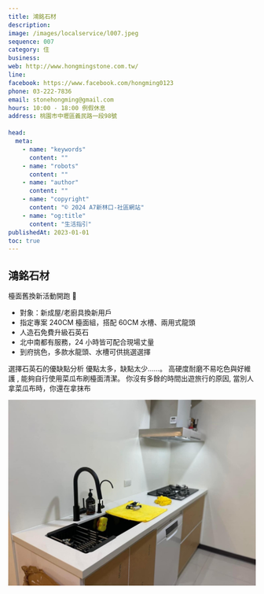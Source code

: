 ```yaml
---
title: 鴻銘石材
description:
image: /images/localservice/l007.jpeg
sequence: 007
category: 住
business:
web: http://www.hongmingstone.com.tw/
line:
facebook: https://www.facebook.com/hongming0123
phone: 03-222-7836
email: stonehongming@gmail.com
hours: 10:00 - 18:00 例假休息
address: 桃園市中壢區義民路一段98號

head:
  meta:
    - name: "keywords"
      content: ""
    - name: "robots"
      content: ""
    - name: "author"
      content: ""
    - name: "copyright"
      content: "© 2024 A7新林口-社區網站"
    - name: "og:title"
      content: "生活指引"
publishedAt: 2023-01-01
toc: true
---
```


## 鴻銘石材

檯面舊換新活動開跑 🎉

- 對象：新成屋/老廚具換新用戶
- 指定專案 240CM 檯面組，搭配 60CM 水槽、兩用式龍頭
- 人造石免費升級石英石
- 北中南都有服務，24 小時皆可配合現場丈量
- 到府挑色，多款水龍頭、水槽可供挑選選擇

選擇石英石的優缺點分析 優點太多，缺點太少……。
高硬度耐磨不易吃色與好維護 , 能夠自行使用菜瓜布刷檯面清潔。
你沒有多餘的時間出遊旅行的原因, 當別人拿菜瓜布時，你還在拿抹布

![l007-1.jpeg](/images/localservice/l007-1.jpeg)
